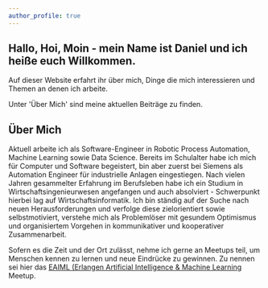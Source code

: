 ```yaml
---
author_profile: true
---
```


<h2>Hallo, Hoi, Moin - mein Name ist Daniel und ich heiße euch Willkommen.</h2>
<p>
Auf dieser Website erfahrt ihr über mich, Dinge die mich interessieren und Themen an denen ich arbeite.
</p>
<p class='notice--info'>
Unter '&Uuml;ber Mich' sind meine aktuellen Beitr&auml;ge zu finden.
</p>

<h2>&Uuml;ber Mich</h2>
<p>
Aktuell arbeite ich als Software-Engineer in Robotic Process Automation, Machine Learning sowie Data Science. Bereits im Schulalter habe ich mich f&uuml;r Computer und Software begeistert, bin aber zuerst bei Siemens als Automation Engineer f&uuml;r industrielle Anlagen eingestiegen. Nach vielen Jahren gesammelter Erfahrung im Berufsleben habe ich ein Studium in Wirtschaftsingenieurwesen angefangen und auch absolviert - Schwerpunkt hierbei lag auf Wirtschaftsinformatik. Ich bin st&auml;ndig auf der Suche nach neuen Herausforderungen und verfolge diese zielorientiert sowie selbstmotiviert, verstehe mich als Problemlöser mit gesundem Optimismus und organisiertem Vorgehen in kommunikativer und kooperativer Zusammenarbeit.
</p>
<p>
Sofern es die Zeit und der Ort zul&auml;sst, nehme ich gerne an Meetups teil, um Menschen kennen zu lernen und neue Eindr&uuml;cke zu gewinnen. Zu nennen sei hier das <a href='https://www.meetup.com/Erlangen-Artificial-Intelligence-Machine-Learning-Meetup/' target='_blank'>EAIML (Erlangen Artificial Intelligence & Machine Learning</a> Meetup.
</p>
<!--<p>
Ich habe nat&uuml;rlich noch weitere Interessen - schaut hierzu gerne unter <a href="/private/">Privates</a>.
</p>//-->